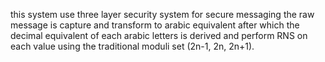 this system use three layer security system for secure messaging the raw message is capture and transform to arabic equivalent after which the decimal equivalent of each arabic letters is derived and perform RNS on each value using the traditional moduli set (2n-1, 2n, 2n+1).
